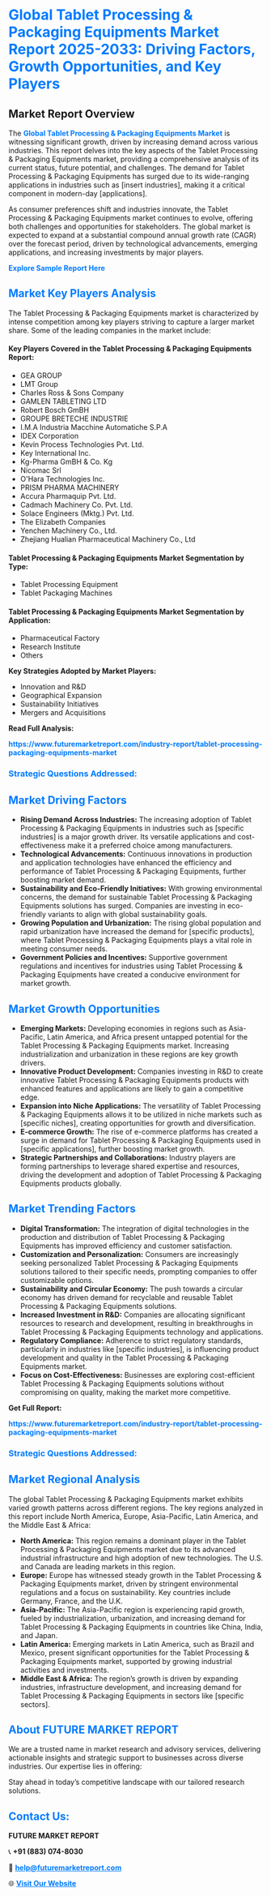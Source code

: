 <h1 style="color: #007BFF;">Global Tablet Processing & Packaging Equipments Market Report 2025-2033: Driving Factors, Growth Opportunities, and Key Players</h1>

<section id="overview">
<h2>Market Report Overview</h2>
<p>The <a href="https://www.futuremarketreport.com/industry-report/tablet-processing-packaging-equipments-market" style="color: #007BFF; text-decoration: none;"><strong>Global Tablet Processing & Packaging Equipments Market</strong></a> is witnessing significant growth, driven by increasing demand across various industries. This report delves into the key aspects of the Tablet Processing & Packaging Equipments market, providing a comprehensive analysis of its current status, future potential, and challenges. The demand for Tablet Processing & Packaging Equipments has surged due to its wide-ranging applications in industries such as [insert industries], making it a critical component in modern-day [applications].</p>
<p>As consumer preferences shift and industries innovate, the Tablet Processing & Packaging Equipments market continues to evolve, offering both challenges and opportunities for stakeholders. The global market is expected to expand at a substantial compound annual growth rate (CAGR) over the forecast period, driven by technological advancements, emerging applications, and increasing investments by major players.</p>
</section>

<section id="overview">
<p><a href="https://www.futuremarketreport.com/request-sample/reportId=87907" style="color: #007BFF; text-decoration: none;"><strong>Explore Sample Report Here</strong></a></p>
</section>

<section id="key-players">
<h2 style="color: #007BFF;">Market Key Players Analysis</h2>
<p>The Tablet Processing & Packaging Equipments market is characterized by intense competition among key players striving to capture a larger market share. Some of the leading companies in the market include:</p>
<h4>Key Players Covered in the Tablet Processing & Packaging Equipments Report:</h4>
<ul><li>GEA GROUP</li><li>LMT Group</li><li>Charles Ross &amp; Sons Company</li><li>GAMLEN TABLETING LTD</li><li>Robert Bosch GmBH</li><li>GROUPE BRETECHE INDUSTRIE</li><li>I.M.A Industria Macchine Automatiche S.P.A</li><li>IDEX Corporation</li><li>Kevin Process Technologies Pvt. Ltd.</li><li>Key International Inc.</li><li>Kg-Pharma GmBH &amp; Co. Kg</li><li>Nicomac Srl</li><li>O&#039;Hara Technologies Inc.</li><li>PRISM PHARMA MACHINERY</li><li>Accura Pharmaquip Pvt. Ltd.</li><li>Cadmach Machinery Co. Pvt. Ltd.</li><li>Solace Engineers (Mktg.) Pvt. Ltd.</li><li>The Elizabeth Companies</li><li>Yenchen Machinery Co., Ltd.</li><li>Zhejiang Hualian Pharmaceutical Machinery Co., Ltd</li></ul>
<h4>Tablet Processing & Packaging Equipments Market Segmentation by Type:</h4>
<ul><li>Tablet Processing Equipment</li><li>Tablet Packaging Machines</li></ul>

<h4>Tablet Processing & Packaging Equipments Market Segmentation by Application:</h4>
<ul><li>Pharmaceutical Factory</li><li>Research Institute</li><li>Others</li></ul>
<p><strong>Key Strategies Adopted by Market Players:</strong></p>
<ul>
<li>Innovation and R&D</li>
<li>Geographical Expansion</li>
<li>Sustainability Initiatives</li>
<li>Mergers and Acquisitions</li>
</ul>
</section>

<section>
<p><strong>Read Full Analysis: </strong></p><a href="https://www.futuremarketreport.com/industry-report/tablet-processing-packaging-equipments-market" style="color: #007BFF; text-decoration: none;"><strong>https://www.futuremarketreport.com/industry-report/tablet-processing-packaging-equipments-market</strong></a>
<h3 style="color: #007BFF;">Strategic Questions Addressed:</h3>
</section>

<section id="driving-factors">
<h2 style="color: #007BFF;">Market Driving Factors</h2>
<ul>
<li><strong>Rising Demand Across Industries:</strong> The increasing adoption of Tablet Processing & Packaging Equipments in industries such as [specific industries] is a major growth driver. Its versatile applications and cost-effectiveness make it a preferred choice among manufacturers.</li>
<li><strong>Technological Advancements:</strong> Continuous innovations in production and application technologies have enhanced the efficiency and performance of Tablet Processing & Packaging Equipments, further boosting market demand.</li>
<li><strong>Sustainability and Eco-Friendly Initiatives:</strong> With growing environmental concerns, the demand for sustainable Tablet Processing & Packaging Equipments solutions has surged. Companies are investing in eco-friendly variants to align with global sustainability goals.</li>
<li><strong>Growing Population and Urbanization:</strong> The rising global population and rapid urbanization have increased the demand for [specific products], where Tablet Processing & Packaging Equipments plays a vital role in meeting consumer needs.</li>
<li><strong>Government Policies and Incentives:</strong> Supportive government regulations and incentives for industries using Tablet Processing & Packaging Equipments have created a conducive environment for market growth.</li>
</ul>
</section>

<section id="growth-opportunities">
<h2 style="color: #007BFF;">Market Growth Opportunities</h2>
<ul>
<li><strong>Emerging Markets:</strong> Developing economies in regions such as Asia-Pacific, Latin America, and Africa present untapped potential for the Tablet Processing & Packaging Equipments market. Increasing industrialization and urbanization in these regions are key growth drivers.</li>
<li><strong>Innovative Product Development:</strong> Companies investing in R&D to create innovative Tablet Processing & Packaging Equipments products with enhanced features and applications are likely to gain a competitive edge.</li>
<li><strong>Expansion into Niche Applications:</strong> The versatility of Tablet Processing & Packaging Equipments allows it to be utilized in niche markets such as [specific niches], creating opportunities for growth and diversification.</li>
<li><strong>E-commerce Growth:</strong> The rise of e-commerce platforms has created a surge in demand for Tablet Processing & Packaging Equipments used in [specific applications], further boosting market growth.</li>
<li><strong>Strategic Partnerships and Collaborations:</strong> Industry players are forming partnerships to leverage shared expertise and resources, driving the development and adoption of Tablet Processing & Packaging Equipments products globally.</li>
</ul>
</section>

<section id="trending-factors">
<h2 style="color: #007BFF;">Market Trending Factors</h2>
<ul>
<li><strong>Digital Transformation:</strong> The integration of digital technologies in the production and distribution of Tablet Processing & Packaging Equipments has improved efficiency and customer satisfaction.</li>
<li><strong>Customization and Personalization:</strong> Consumers are increasingly seeking personalized Tablet Processing & Packaging Equipments solutions tailored to their specific needs, prompting companies to offer customizable options.</li>
<li><strong>Sustainability and Circular Economy:</strong> The push towards a circular economy has driven demand for recyclable and reusable Tablet Processing & Packaging Equipments solutions.</li>
<li><strong>Increased Investment in R&D:</strong> Companies are allocating significant resources to research and development, resulting in breakthroughs in Tablet Processing & Packaging Equipments technology and applications.</li>
<li><strong>Regulatory Compliance:</strong> Adherence to strict regulatory standards, particularly in industries like [specific industries], is influencing product development and quality in the Tablet Processing & Packaging Equipments market.</li>
<li><strong>Focus on Cost-Effectiveness:</strong> Businesses are exploring cost-efficient Tablet Processing & Packaging Equipments solutions without compromising on quality, making the market more competitive.</li>
</ul>
</section>

<section>
<p><strong>Get Full Report: </strong></p><a href="https://www.futuremarketreport.com/industry-report/tablet-processing-packaging-equipments-market" style="color: #007BFF; text-decoration: none;"><strong>https://www.futuremarketreport.com/industry-report/tablet-processing-packaging-equipments-market</strong></a>
<h3 style="color: #007BFF;">Strategic Questions Addressed:</h3>
</section>


<section id="regional-analysis">
<h2 style="color: #007BFF;">Market Regional Analysis</h2>
<p>The global Tablet Processing & Packaging Equipments market exhibits varied growth patterns across different regions. The key regions analyzed in this report include North America, Europe, Asia-Pacific, Latin America, and the Middle East & Africa:</p>
<ul>
<li><strong>North America:</strong> This region remains a dominant player in the Tablet Processing & Packaging Equipments market due to its advanced industrial infrastructure and high adoption of new technologies. The U.S. and Canada are leading markets in this region.</li>
<li><strong>Europe:</strong> Europe has witnessed steady growth in the Tablet Processing & Packaging Equipments market, driven by stringent environmental regulations and a focus on sustainability. Key countries include Germany, France, and the U.K.</li>
<li><strong>Asia-Pacific:</strong> The Asia-Pacific region is experiencing rapid growth, fueled by industrialization, urbanization, and increasing demand for Tablet Processing & Packaging Equipments in countries like China, India, and Japan.</li>
<li><strong>Latin America:</strong> Emerging markets in Latin America, such as Brazil and Mexico, present significant opportunities for the Tablet Processing & Packaging Equipments market, supported by growing industrial activities and investments.</li>
<li><strong>Middle East & Africa:</strong> The region’s growth is driven by expanding industries, infrastructure development, and increasing demand for Tablet Processing & Packaging Equipments in sectors like [specific sectors].</li>
</ul>
</section>

<footer>
<h2 style="color: #007BFF;">About FUTURE MARKET REPORT</h2>
<p>We are a trusted name in market research and advisory services, delivering actionable insights and strategic support to businesses across diverse industries. Our expertise lies in offering:</p>

<p>Stay ahead in today’s competitive landscape with our tailored research solutions.</p>

<h2 style="color: #007BFF;">Contact Us:</h2>
<p><strong>FUTURE MARKET REPORT</strong></p>
<p>📞 <strong>+91 (883) 074-8030</strong></p>
<p>📧 <strong><a href="mailto:help@futuremarketreport.com" style="color: #007BFF;">help@futuremarketreport.com</a></strong></p>
<p>🌐 <strong><a href="https://www.futuremarketreport.com/" style="color: #007BFF;">Visit Our Website</a></strong></p>
</footer>